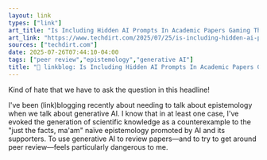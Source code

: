 ```yaml
---
layout: link
types: ["link"]
art_title: "Is Including Hidden AI Prompts In Academic Papers Gaming The Peer Review System — Or Keeping It Honest?"
art_link: "https://www.techdirt.com/2025/07/25/is-including-hidden-ai-prompts-in-academic-papers-gaming-the-peer-review-system-or-keeping-it-honest/"
sources: ["techdirt.com"]
date: 2025-07-26T07:44:10-04:00
tags: ["peer review","epistemology","generative AI"]
title: "🔗 linkblog: Is Including Hidden AI Prompts In Academic Papers Gaming The Peer Review System — Or Keeping It Honest?"
---
```

Kind of hate that we have to ask the question in this headline! 

I've been (link)blogging recently about needing to talk about epistemology when we talk about generative AI. I know that in at least one case, I've evoked the generation of scientific knowledge as a counterexample to the "just the facts, ma'am" naïve epistemology promoted by AI and its supporters. To use generative AI to review papers—and to try to get around peer review—feels particularly dangerous to me.